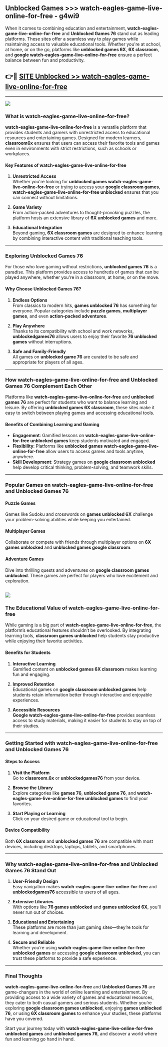 ## Unblocked Games >>> watch-eagles-game-live-online-for-free - g4wi9 

When it comes to combining education and entertainment, **watch-eagles-game-live-online-for-free** and **Unblocked Games 76** stand out as leading platforms. These sites offer a seamless way to play games while maintaining access to valuable educational tools. Whether you're at school, at home, or on the go, platforms like **unblocked games 6X**, **6X classroom**, and **google watch-eagles-game-live-online-for-free** ensure a perfect balance between fun and productivity.
## 👉🔴 [SITE Unblocked >> watch-eagles-game-live-online-for-free](https://unblockedgames.edu.pl?title=watch-eagles-game-live-online-for-free&ref=22JU)
---
<a href="https://unblockedgames.edu.pl?title=watch-eagles-game-live-online-for-free&ref=22JU/"><img src="https://github.com/user-attachments/assets/438f12ca-57a4-47a3-8ead-c64da593a1e5"/></a>
### What is watch-eagles-game-live-online-for-free?  

**watch-eagles-game-live-online-for-free** is a versatile platform that provides students and gamers with unrestricted access to educational resources and entertaining games. Designed for modern learners, **classroom6x** ensures that users can access their favorite tools and games even in environments with strict restrictions, such as schools or workplaces.  

#### Key Features of watch-eagles-game-live-online-for-free  

1. **Unrestricted Access**  
   Whether you're looking for **unblocked games watch-eagles-game-live-online-for-free** or trying to access your **google classroom games**, **watch-eagles-game-live-online-for-free unblocked** ensures that you can connect without limitations.  

2. **Game Variety**  
   From action-packed adventures to thought-provoking puzzles, the platform hosts an extensive library of **6X unblocked games** and more.  

3. **Educational Integration**  
   Beyond gaming, **6X classroom games** are designed to enhance learning by combining interactive content with traditional teaching tools.  



---

### Exploring Unblocked Games 76  

For those who love gaming without restrictions, **unblocked games 76** is a paradise. This platform provides access to hundreds of games that can be played anywhere, whether you're in a classroom, at home, or on the move.  

#### Why Choose Unblocked Games 76?  

1. **Endless Options**  
   From classics to modern hits, **games unblocked 76** has something for everyone. Popular categories include **puzzle games**, **multiplayer games**, and even **action-packed adventures**.  

2. **Play Anywhere**  
   Thanks to its compatibility with school and work networks, **unblockedgames76** allows users to enjoy their favorite **76 unblocked games** without interruptions.  

3. **Safe and Family-Friendly**  
   All games on **unblocked game 76** are curated to be safe and appropriate for players of all ages.  

---

### How watch-eagles-game-live-online-for-free and Unblocked Games 76 Complement Each Other  

Platforms like **watch-eagles-game-live-online-for-free** and **unblocked games 76** are perfect for students who want to balance learning and leisure. By offering **unblocked games 6X classroom**, these sites make it easy to switch between playing games and accessing educational tools.  

#### Benefits of Combining Learning and Gaming  

- **Engagement**: Gamified lessons on **watch-eagles-game-live-online-for-free unblocked games** keep students motivated and engaged.  
- **Flexibility**: Platforms like **unblocked games watch-eagles-game-live-online-for-free** allow users to access games and tools anytime, anywhere.  
- **Skill Development**: Strategy games on **google classroom unblocked** help develop critical thinking, problem-solving, and teamwork skills.  

---

### Popular Games on watch-eagles-game-live-online-for-free and Unblocked Games 76  

#### Puzzle Games  

Games like Sudoku and crosswords on **games unblocked 6X** challenge your problem-solving abilities while keeping you entertained.  

#### Multiplayer Games  

Collaborate or compete with friends through multiplayer options on **6X games unblocked** and **unblocked games google classroom**.  

#### Adventure Games  

Dive into thrilling quests and adventures on **google classroom games unblocked**. These games are perfect for players who love excitement and exploration.  

<a href="http://download.freeplayer.one?title=watch-eagles-game-live-online-for-free&ref=23D/"><img src="https://github.com/user-attachments/assets/fe0c3e91-c8e1-489c-acf0-e2f614c12fb8"/></a>
---

### The Educational Value of watch-eagles-game-live-online-for-free  

While gaming is a big part of **watch-eagles-game-live-online-for-free**, the platform’s educational features shouldn’t be overlooked. By integrating learning tools, **classroom games unblocked** help students stay productive while enjoying their favorite activities.  

#### Benefits for Students  

1. **Interactive Learning**  
   Gamified content on **unblocked games 6X classroom** makes learning fun and engaging.  

2. **Improved Retention**  
   Educational games on **google classroom unblocked games** help students retain information better through interactive and enjoyable experiences.  

3. **Accessible Resources**  
   **Google watch-eagles-game-live-online-for-free** provides seamless access to study materials, making it easier for students to stay on top of their studies.  

---

### Getting Started with watch-eagles-game-live-online-for-free and Unblocked Games 76  

#### Steps to Access  

1. **Visit the Platform**  
   Go to **classroom.6x** or **unblockedgames76** from your device.  

2. **Browse the Library**  
   Explore categories like **games 76**, **unblocked game 76**, and **watch-eagles-game-live-online-for-free unblocked games** to find your favorites.  

3. **Start Playing or Learning**  
   Click on your desired game or educational tool to begin.  

#### Device Compatibility  

Both **6X classroom** and **unblocked games 76** are compatible with most devices, including desktops, laptops, tablets, and smartphones.  

---

### Why watch-eagles-game-live-online-for-free and Unblocked Games 76 Stand Out  

1. **User-Friendly Design**  
   Easy navigation makes **watch-eagles-game-live-online-for-free** and **unblockedgames76** accessible to users of all ages.  

2. **Extensive Libraries**  
   With options like **76 games unblocked** and **games unblocked 6X**, you’ll never run out of choices.  

3. **Educational and Entertaining**  
   These platforms are more than just gaming sites—they’re tools for learning and development.  

4. **Secure and Reliable**  
   Whether you’re using **watch-eagles-game-live-online-for-free unblocked games** or accessing **google classroom unblocked**, you can trust these platforms to provide a safe experience.  

---

### Final Thoughts  

**watch-eagles-game-live-online-for-free** and **Unblocked Games 76** are game-changers in the world of online learning and entertainment. By providing access to a wide variety of games and educational resources, they cater to both casual gamers and serious students. Whether you’re exploring **google classroom games unblocked**, enjoying **games unblocked 76**, or using **6X classroom games** to enhance your studies, these platforms have you covered.  

Start your journey today with **watch-eagles-game-live-online-for-free unblocked games** and **unblocked games 76**, and discover a world where fun and learning go hand in hand.  